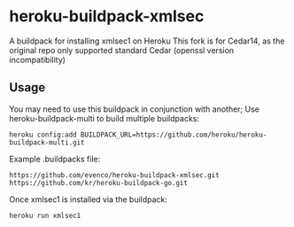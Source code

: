 # heroku-buildpack-xmlsec

A buildpack for installing xmlsec1 on Heroku
This fork is for Cedar14, as the original repo only supported standard Cedar (openssl version incompatibility)

## Usage

You may need to use this buildpack in conjunction with another;
Use heroku-buildpack-multi to build multiple buildpacks:

    heroku config:add BUILDPACK_URL=https://github.com/heroku/heroku-buildpack-multi.git

Example .buildpacks file:

    https://github.com/evenco/heroku-buildpack-xmlsec.git
    https://github.com/kr/heroku-buildpack-go.git

Once xmlsec1 is installed via the buildpack:

    heroku run xmlsec1

